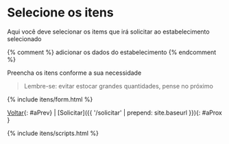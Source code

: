 # Selecione os itens

Aqui você deve selecionar os items que irá solicitar ao estabelecimento selecionado

{% comment %}
adicionar os dados do estabelecimento
{% endcomment %}

Preencha os itens conforme a sua necessidade

> Lembre-se: evitar estocar grandes quantidades, pense no próximo

{% include itens/form.html %}

[Voltar](javascript:history.back()){: #aPrev} | [Solicitar]({{ '/solicitar' | prepend: site.baseurl }}){: #aProx }

{% include itens/scripts.html %}

